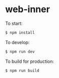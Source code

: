 # web-inner

To start:

```bash
$ npm install
```

To develop:

```bash
$ npm run dev
```



To build for production:

```bash
$ npm run build
```